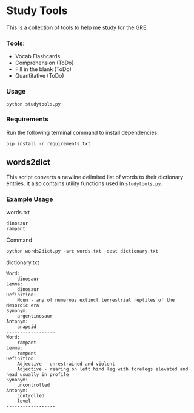 # Study Tools
This is a collection of tools to help me study for the GRE.

### Tools:
* Vocab Flashcards
* Comprehension (ToDo)
* Fill in the blank (ToDo)
* Quantitative (ToDo)

### Usage
```
python studytools.py
```

### Requirements
Run the following terminal command to install dependencies:
```
pip install -r requirements.txt
```

## words2dict
This script converts a newline delimited list of words to their dictionary entries. It also contains utility functions
used in `studytools.py`.

### Example Usage
words.txt
```
dinosaur
rampant
```

Command
```
python words2dict.py -src words.txt -dest dictionary.txt
```

dictionary.txt
```
Word:
	dinosaur
Lemma:
	dinosaur
Definition:
	Noun - any of numerous extinct terrestrial reptiles of the Mesozoic era
Synonym:
	argentinosaur
Antonym:
	anapsid
------------------
Word:
	rampant
Lemma:
	rampant
Definition:
	Adjective - unrestrained and violent
	Adjective - rearing on left hind leg with forelegs elevated and head usually in profile
Synonym:
	uncontrolled
Antonym:
	controlled
	level
------------------
```